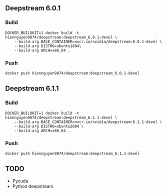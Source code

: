 ## Deepstream 6.0.1
### Build

```
DOCKER_BUILDKIT=1 docker build -t hiennguyen9874/deepstream:deepstream_6.0.1-devel \
    --build-arg BASE_CONTAINER=nvcr.io/nvidia/deepstream:6.0.1-devel \
    --build-arg DISTRO=ubuntu1804\
    --build-arg ARCH=x86_64 .
```

### Push

```
docker push hiennguyen9874/deepstream:deepstream_6.0.1-devel
```

## Deepstream 6.1.1
### Build
```
DOCKER_BUILDKIT=1 docker build -t hiennguyen9874/deepstream:deepstream_6.1.1-devel \
    --build-arg BASE_CONTAINER=nvcr.io/nvidia/deepstream:6.1.1-devel \
    --build-arg DISTRO=ubuntu2004 \
    --build-arg ARCH=x86_64 .
```

### Push

```
docker push hiennguyen9874/deepstream:deepstream_6.1.1-devel
```

## TODO
- Pycuda
- Python deepstream
